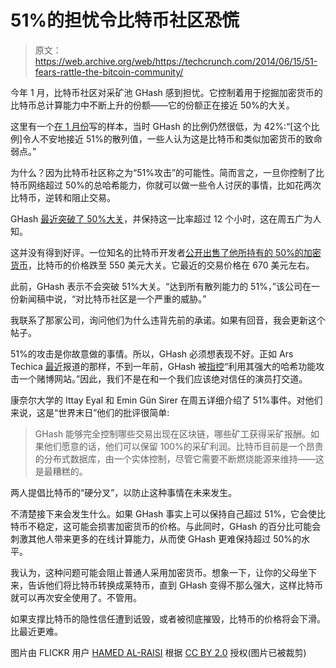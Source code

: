 # 51%的担忧令比特币社区恐慌

> 原文：<https://web.archive.org/web/https://techcrunch.com/2014/06/15/51-fears-rattle-the-bitcoin-community/>

今年 1 月，比特币社区对采矿池 GHash 感到担忧。它控制着用于挖掘加密货币的比特币总计算能力中不断上升的份额——它的份额正在接近 50%的大关。

这里有一个[在 1 月份](https://web.archive.org/web/20221214161701/http://newsbtc.com/2014/01/09/ghash-io-mining-pool-nears-51-network-hashing-power/)写的样本，当时 GHash 的比例仍然很低，为 42%:“[这个比例]令人不安地接近 51%的散列值，一些人认为这是比特币和类似加密货币的致命弱点。”

为什么？因为比特币社区称之为“51%攻击”的可能性。简而言之，一旦你控制了比特币网络超过 50%的总哈希能力，你就可以做一些令人讨厌的事情，比如花两次比特币，逆转和阻止交易。

GHash [最近突破了 50%大关](https://web.archive.org/web/20221214161701/http://hackingdistributed.com/p/2014/06/13/in-ghash-bitcoin-trusts/)，并保持这一比率超过 12 个小时，这在周五广为人知。

这并没有得到好评。一位知名的比特币开发者[公开出售了他所持有的 50%的加密货币](https://web.archive.org/web/20221214161701/http://www.reddit.com/r/Bitcoin/comments/281ftd/why_i_just_sold_50_of_my_bitcoins_ghashio/)，比特币的价格跌至 550 美元大关。它最近的交易价格在 670 美元左右。

此前，GHash 表示不会突破 51%大关。“达到所有散列能力的 51%，”该公司在一份新闻稿中说，“对比特币社区是一个严重的威胁。”

我联系了那家公司，询问他们为什么违背先前的承诺。如果有回音，我会更新这个帖子。

51%的攻击是你故意做的事情。所以，GHash 必须想表现不好。正如 Ars Techica [最近](https://web.archive.org/web/20221214161701/http://arstechnica.com/security/2014/06/bitcoin-security-guarantee-shattered-by-anonymous-miner-with-51-network-power/)报道的那样，不到一年前，GHash 被[指控](https://web.archive.org/web/20221214161701/https://bitcointalk.org/index.php?topic=327767.0)“利用其强大的哈希功能攻击一个赌博网站。”因此，我们不是在和一个我们应该绝对信任的演员打交道。

康奈尔大学的 Ittay Eyal 和 Emin Gün Sirer 在周五详细介绍了 51%事件。对他们来说，这是“世界末日”他们的批评很简单:

> GHash 能够完全控制哪些交易出现在区块链，哪些矿工获得采矿报酬。如果他们愿意的话，他们可以保留 100%的采矿利润。比特币目前是一个昂贵的分布式数据库，由一个实体控制，尽管它需要不断燃烧能源来维持——这是最糟糕的。

两人提倡比特币的“硬分叉”，以防止这种事情在未来发生。

不清楚接下来会发生什么。如果 GHash 事实上可以保持自己超过 51%，它会使比特币不稳定，这可能会损害加密货币的价格。与此同时，GHash 的百分比可能会刺激其他人带来更多的在线计算能力，从而使 GHash 更难保持超过 50%的水平。

我认为，这种问题可能会阻止普通人采用加密货币。想象一下，让你的父母坐下来，告诉他们将比特币转换成莱特币，直到 GHash 变得不那么强大，这样比特币就可以再次安全使用了。不管用。

如果支撑比特币的隐性信任遭到诋毁，或者被彻底摧毁，比特币的价格将会下滑。比最近更难。

图片由 FLICKR 用户 [HAMED AL-RAISI](https://web.archive.org/web/20221214161701/https://www.flickr.com/photos/61806676@N03/7322224036/) 根据 [CC BY 2.0](https://web.archive.org/web/20221214161701/http://creativecommons.org/licenses/by/2.0/) 授权(图片已被裁剪)